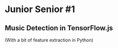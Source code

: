 # Junior Senior #1 
## Music Detection in TensorFlow.js
(With a bit of feature extraction in Python)
